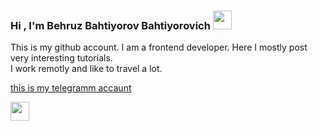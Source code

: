 ### Hi , I'm Behruz Bahtiyorov Bahtiyorovich <img src="https://media.giphy.com/media/hvRJCLFzcasrR4ia7z/giphy.gif" width="30px" height="30px"/>

This is my github account. I am a frontend developer. Here I mostly post very interesting tutorials. <br/>
I work remotly and like to travel a lot.

<a href="https://t.me/MusLim_4727">
  <p>this is my telegramm accaunt</p>
  <img src="[https://avatanplus.com/files/resources/mid/57aa2addd6fb115670b772b9.png](https://papik.pro/uploads/posts/2022-01/1643603259_12-papik-pro-p-logotip-telegram-   12.png)" width="30px"/>
</a>



